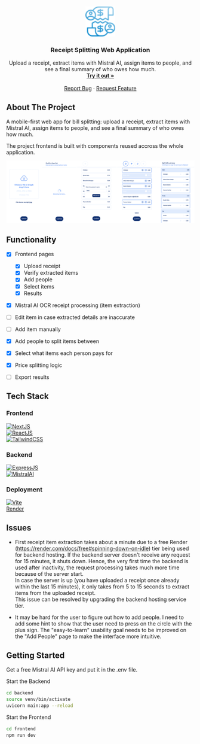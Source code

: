<br />
<div align="center">
  <a href="bill-splitter-liart.vercel.app/scan">
    <img src="icon.png" alt="Bill Splitter Icon" width="80" height="80">
  </a>

  <h3 align="center">Receipt Splitting Web Application</h3>

  <p align="center">
    Upload a receipt, extract items with Mistral AI, assign items to people, and see a final summary of who owes how much.
    <br />
    <a href="bill-splitter-liart.vercel.app/scan"><strong>Try it out »</strong></a>
    <br />
    <br />
    <a href="https://github.com/othneildrew/Best-README-Template/issues/new?labels=bug&template=bug-report---.md">Report Bug</a>
    &middot;
    <a href="https://github.com/othneildrew/Best-README-Template/issues/new?labels=enhancement&template=feature-request---.md">Request Feature</a>
  </p>
</div>


## About The Project

A mobile-first web app for bill splitting: upload a receipt, extract items with Mistral AI, assign items to people, and see a final summary of who owes how much.

The project frontend is built with components reused accross the whole application.

[![Product Screenshots][product-screenshots]][product-url]


## Functionality

- [x] Frontend pages
    - [x] Upload receipt
    - [x] Verify extracted items
    - [x] Add people
    - [x] Select items
    - [x] Results
- [x] Mistral AI OCR receipt processing (item extraction)
- [ ] Edit item in case extracted details are inaccurate
- [ ] Add item manually
- [x] Add people to split items between
- [x] Select what items each person pays for
- [x] Price splitting logic
- [ ] Export results


## Tech Stack
### Frontend

[![NextJS][Next-badge]][Next-url]\
[![ReactJS][React-badge]][React-url]\
[![TailwindCSS][Tailwind-badge]][Tailwind-url]

### Backend

[![ExpressJS][Express-badge]][Express-url]\
[![MistralAI][Mistral-badge]][Mistral-url]

### Deployment

[![Vite][Vite-badge]][Vite-url]\
[Render][Render-url]


## Issues
* First receipt item extraction takes about a minute due to a free Render (https://render.com/docs/free#spinning-down-on-idle) tier being used for backend hosting. If the backend server doesn't receive any request for 15 minutes, it shuts down. Hence, the very first time the backend is used after inactivity, the request processing takes much more time because of the server start. <br/>In case the server is up (you have uploaded a receipt once already within the last 15 minutes), it only takes from 5 to 15 seconds to extract items from the uploaded receipt. <br/>This issue can be resolved by upgrading the backend hosting service tier.

* It may be hard for the user to figure out how to add people. I need to add some hint to show that the user need to press on the circle with the plus sign. The "easy-to-learn" usability goal needs to be improved on the "Add People" page to make the interface more intuitive.


## Getting Started

Get a free Mistral AI API key and put it in the .env file.

Start the Backend

```bash
cd backend
source venv/bin/activate
uvicorn main:app --reload
```

Start the Frontend

```bash
cd frontend
npm run dev
```


[product-screenshots]: product-screenshots.png
[product-url]: bill-splitter-liart.vercel.app/scan

[Next-badge]: https://img.shields.io/badge/next.js-000000?style=for-the-badge&logo=nextdotjs&logoColor=white
[Next-url]: https://nextjs.org/

[React-badge]: https://img.shields.io/badge/React-%2320232a.svg?style=for-the-badge&logo=react&logoColor=%2361DAFB
[React-url]: https://reactjs.org/

[Express-badge]: https://img.shields.io/badge/express.js-000000?style=for-the-badge&logo=express&logoColor=white
[Express-url]: https://expressjs.com/

[Tailwind-badge]: https://img.shields.io/badge/Tailwind_CSS-grey?style=for-the-badge&logo=tailwind-css&logoColor=38B2AC
[Tailwind-url]: https://tailwindcss.com/

[Mistral-badge]: https://img.shields.io/badge/Mistral%20AI-FA520F?style=for-the-badge&logo=mistral-ai&logoColor=fff
[Mistral-url]: https://mistral.ai/

[Vite-badge]: https://img.shields.io/badge/Vite-646CFF?style=for-the-badge&logo=vite&logoColor=fff
[Vite-url]: https://vite.dev/

[Render-url]: https://render.com/
